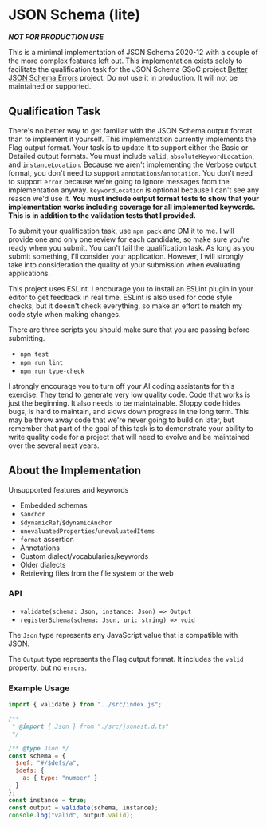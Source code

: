 # JSON Schema (lite)

**_NOT FOR PRODUCTION USE_**

This is a minimal implementation of JSON Schema 2020-12 with a couple of the
more complex features left out. This implementation exists solely to facilitate
the qualification task for the JSON Schema GSoC project [Better JSON Schema
Errors](https://github.com/json-schema-org/community/issues/870) project. Do not
use it in production. It will not be maintained or supported.

## Qualification Task

There's no better way to get familiar with the JSON Schema output format than to
implement it yourself. This implementation currently implements the Flag output
format. Your task is to update it to support either the Basic or Detailed output
formats. You must include `valid`, `absoluteKeywordLocation`, and
`instanceLocation`. Because we aren't implementing the Verbose output format,
you don't need to support `annotations`/`annotation`. You don't need to support
`error` because we're going to ignore messages from the implementation anyway.
`keywordLocation` is optional because I can't see any reason we'd use it. **You
must include output format tests to show that your implementation works
including coverage for all implemented keywords. This is in addition to the
validation tests that I provided.**

To submit your qualification task, use `npm pack` and DM it to me. I will
provide one and only one review for each candidate, so make sure you're ready
when you submit. You can't fail the qualification task. As long as you submit
something, I'll consider your application. However, I will strongly take into
consideration the quality of your submission when evaluating applications.

This project uses ESLint. I encourage you to install an ESLint plugin in your
editor to get feedback in real time. ESLint is also used for code style checks,
but it doesn't check everything, so make an effort to match my code style when
making changes.

There are three scripts you should make sure that you are passing before
submitting.

- `npm test`
- `npm run lint`
- `npm run type-check`

I strongly encourage you to turn off your AI coding assistants for this
exercise. They tend to generate very low quality code. Code that works is just
the beginning. It also needs to be maintainable. Sloppy code hides bugs, is hard
to maintain, and slows down progress in the long term. This may be throw away
code that we're never going to build on later, but remember that part of the
goal of this task is to demonstrate your ability to write quality code for a
project that will need to evolve and be maintained over the several next years.

## About the Implementation

Unsupported features and keywords
- Embedded schemas
- `$anchor`
- `$dynamicRef`/`$dynamicAnchor`
- `unevaluatedProperties`/`unevaluatedItems`
- `format` assertion
- Annotations
- Custom dialect/vocabularies/keywords
- Older dialects
- Retrieving files from the file system or the web

### API

* `validate(schema: Json, instance: Json) => Output`
* `registerSchema(schema: Json, uri: string) => void`

The `Json` type represents any JavaScript value that is compatible with JSON.

The `Output` type represents the Flag output format. It includes the `valid`
property, but no `errors`.

### Example Usage

```javascript
import { validate } from "../src/index.js";

/**
 * @import { Json } from "./src/jsonast.d.ts"
 */

/** @type Json */
const schema = {
  $ref: "#/$defs/a",
  $defs: {
    a: { type: "number" }
  }
};
const instance = true;
const output = validate(schema, instance);
console.log("valid", output.valid);
```
